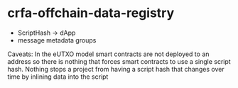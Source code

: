 # crfa-offchain-data-registry

- ScriptHash -> dApp
- message metadata groups


Caveats:
In the eUTXO model smart contracts are not deployed
to an address so there is nothing that forces smart contracts
to use a single script hash.
Nothing stops a project from having a script hash that changes over time by inlining data into the script


